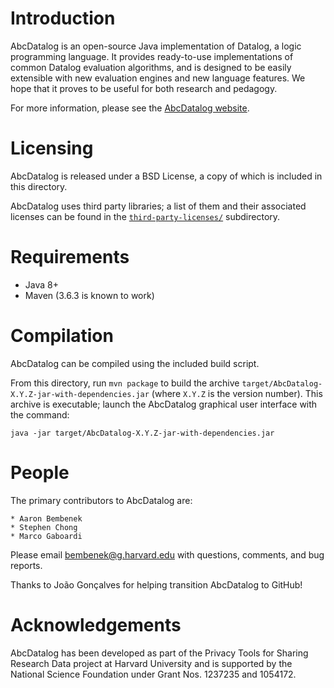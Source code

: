 # Introduction

AbcDatalog is an open-source Java implementation of Datalog, a logic
programming language. It provides ready-to-use implementations of common
Datalog evaluation algorithms, and is designed to be easily extensible with new
evaluation engines and new language features. We hope that it proves to be
useful for both research and pedagogy.

For more information, please see the
[AbcDatalog website](https://abcdatalog.seas.harvard.edu/).

# Licensing

AbcDatalog is released under a BSD License, a copy of which is included in this
directory.

AbcDatalog uses third party libraries; a list of them and their associated
licenses can be found in the [`third-party-licenses/`](third-party-licenses/)
subdirectory.

# Requirements

* Java 8+
* Maven (3.6.3 is known to work)

# Compilation

AbcDatalog can be compiled using the included build script.

From this directory, run `mvn package` to build the archive
`target/AbcDatalog-X.Y.Z-jar-with-dependencies.jar` (where `X.Y.Z` is the
version number). This archive is executable; launch the AbcDatalog graphical
user interface with the command:

```
java -jar target/AbcDatalog-X.Y.Z-jar-with-dependencies.jar
```

# People

The primary contributors to AbcDatalog are:

	* Aaron Bembenek
	* Stephen Chong
	* Marco Gaboardi

Please email bembenek@g.harvard.edu with questions, comments, and bug reports.

Thanks to João Gonçalves for helping transition AbcDatalog to GitHub!

# Acknowledgements

AbcDatalog has been developed as part of the Privacy Tools for Sharing Research
Data project at Harvard University and is supported by the National Science
Foundation under Grant Nos. 1237235 and 1054172.
